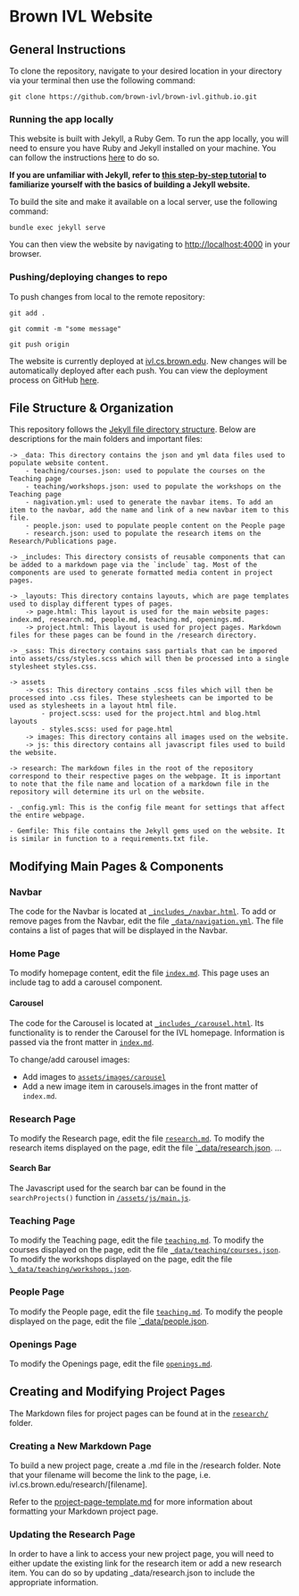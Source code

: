# Brown IVL Website

## General Instructions

To clone the repository, navigate to your desired location in your directory via your terminal then use the following command:

`git clone https://github.com/brown-ivl/brown-ivl.github.io.git`

### Running the app locally

This website is built with Jekyll, a Ruby Gem. To run the app locally, you will need to ensure you have Ruby and Jekyll installed on your machine. You can follow the instructions [here](https://jekyllrb.com/docs/installation/) to do so.

**If you are unfamiliar with Jekyll, refer to [this step-by-step tutorial](https://jekyllrb.com/docs/step-by-step/01-setup/) to familiarize yourself with the basics of building a Jekyll website.**

To build the site and make it available on a local server, use the following command:

`bundle exec jekyll serve`

You can then view the website by navigating to [http://localhost:4000](http://localhost:4000) in your browser.

### Pushing/deploying changes to repo

To push changes from local to the remote repository:

`git add .`

`git commit -m "some message"`

`git push origin`

The website is currently deployed at [ivl.cs.brown.edu](ivl.cs.brown.edu). New changes will be automatically deployed after each push. You can view the deployment process on GitHub [here](https://github.com/brown-ivl/brown-ivl.github.io/actions).

## File Structure & Organization

This repository follows the [Jekyll file directory structure](https://jekyllrb.com/docs/structure/). Below are descriptions for the main folders and important files:

    -> _data: This directory contains the json and yml data files used to populate website content.
        - teaching/courses.json: used to populate the courses on the Teaching page
        - teaching/workshops.json: used to populate the workshops on the Teaching page
        - nagivation.yml: used to generate the navbar items. To add an item to the navbar, add the name and link of a new navbar item to this file.
        - people.json: used to populate people content on the People page
        - research.json: used to populate the research items on the Research/Publications page.

    -> _includes: This directory consists of reusable components that can be added to a markdown page via the `include` tag. Most of the components are used to generate formatted media content in project pages.

    -> _layouts: This directory contains layouts, which are page templates used to display different types of pages.
        -> page.html: This layout is used for the main website pages: index.md, research.md, people.md, teaching.md, openings.md.
        -> project.html: This layout is used for project pages. Markdown files for these pages can be found in the /research directory.

    -> _sass: This directory contains sass partials that can be impored into assets/css/styles.scss which will then be processed into a single stylesheet styles.css.

    -> assets
        -> css: This directory contains .scss files which will then be processed into .css files. These stylesheets can be imported to be used as stylesheets in a layout html file.
            - project.scss: used for the project.html and blog.html layouts
            - styles.scss: used for page.html
        -> images: This directory contains all images used on the website.
        -> js: this directory contains all javascript files used to build the website.

    -> research: The markdown files in the root of the repository correspond to their respective pages on the webpage. It is important to note that the file name and location of a markdown file in the repository will determine its url on the website.

    - _config.yml: This is the config file meant for settings that affect the entire webpage.

    - Gemfile: This file contains the Jekyll gems used on the website. It is similar in function to a requirements.txt file.

## Modifying Main Pages & Components

### Navbar

The code for the Navbar is located at [`_includes_/navbar.html`](/_includes/navbar.html). To add or remove pages from the Navbar, edit the file [`_data/navigation.yml`](/_data/navigation.yml). The file contains a list of pages that will be displayed in the Navbar.

### Home Page

To modify homepage content, edit the file [`index.md`](/index.md). This page uses an include tag to add a carousel component.

#### Carousel

The code for the Carousel is located at [`_includes_/carousel.html`](/_includes/carousel.html). Its functionality is to render the Carousel for the IVL homepage. Information is passed via the front matter in [`index.md`](/index.md).

To change/add carousel images:

- Add images to [`assets/images/carousel`](assets/images/carousel/)
- Add a new image item in carousels.images in the front matter of `index.md`.

### Research Page

To modify the Research page, edit the file [`research.md`](/research.md). To modify the research items displayed on the page, edit the file [`\_data/research.json](/_data/research.json).
...

#### Search Bar

The Javascript used for the search bar can be found in the `searchProjects()` function in [`/assets/js/main.js`](/assets/js/main.js).

### Teaching Page

To modify the Teaching page, edit the file [`teaching.md`](/teaching.md). To modify the courses displayed on the page, edit the file [`_data/teaching/courses.json`](/_data/teaching/courses.json). To modify the workshops displayed on the page, edit the file [`\_data/teaching/workshops.json`](/_data/teaching/workshops.json).

### People Page

To modify the People page, edit the file [`teaching.md`](/people.md). To modify the people displayed on the page, edit the file [`\_data/people.json](/_data/people.json).

### Openings Page

To modify the Openings page, edit the file [`openings.md`](/openings.md).

## Creating and Modifying Project Pages

The Markdown files for project pages can be found at in the [`research/`](/research/) folder.

### Creating a New Markdown Page

To build a new project page, create a .md file in the /research folder. Note that your filename will become the link to the page, i.e. ivl.cs.brown.edu/research/[filename].

Refer to the [project-page-template.md](research/project-page-template.md) for more information about formatting your Markdown project page.

### Updating the Research Page

In order to have a link to access your new project page, you will need to either update the existing link for the research item or add a new research item. You can do so by updating \_data/research.json to include the appropriate information.

